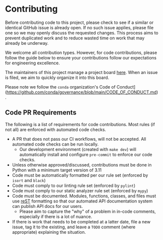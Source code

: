 # Contributing
Before contributing code to this project, please check to see if a similar or identical GitHub issue is already open.
If no such issue applies, please file one so we may openly discuss the requested changes. This process aims to prevent
duplicated work and to reduce wasted time on work that may already be underway.

We welcome all contribution types. However, for code contributions, please follow the guide below to ensure your
contributions follow our expectations for engineering excellence.

The maintainers of this project manage a project board
[here](https://github.com/orgs/conda-incubator/projects/11/views/1?groupedBy%5BcolumnId%5D=Milestone). When an issue is
filed, we aim to quickly organize it into this board.

Please note we follow the `conda` organization's
Code of Conduct](https://github.com/conda/governance/blob/main/CODE_OF_CONDUCT.md).

## Code PR Requirements
The following is a list of requirements for code contributions. Most rules (if not all) are enforced with automated
code checks.
- A PR that does not pass our CI workflows, will not be accepted. All automated code checks can be run locally.
    - Our development environment (created with `make dev`) will automatically install and configure `pre-commit` to
      enforce our code checks.
- Unless otherwise approved/discussed, contributions must be done in Python with a minimum target version of 3.11
- Code must be automatically formatted per our rule set (enforced by `isort` and `black`)
- Code must comply to our linting rule set (enforced by `pylint`)
- Code must comply to our static analyzer rule set (enforced by `mypy`)
- Code must be documented. Modules, functions, classes, and files must use
  [reST](https://www.sphinx-doc.org/en/master/usage/restructuredtext/basics.html) formatting so that our automated API
  documentation system can publish API docs for our users.
  - Please aim to capture the "why" of a problem in in-code comments, especially if there is a lot of nuance.
- If there is work that needs to be completed at a latter date, file a new issue, tag it to the existing, and leave a
  `TODO` comment (where appropriate) explaining the situation.
